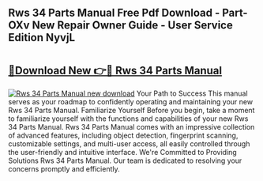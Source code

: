 ## Rws 34 Parts Manual Free Pdf Download - Part-OXv New Repair Owner Guide - User Service Edition NyvjL

# <h2><a href="http://bc63462.oget.top/?id=Rws+34+Parts+Manual">🔗Download New 👉🔴 Rws 34 Parts Manual</a></h2>

[![Rws 34 Parts Manual new download](https://i.imgur.com/5g1atiW.png)](http://bc63462.oget.top/?id=Rws+34+Parts+Manual)
Your Path to Success This manual serves as your roadmap to confidently operating and maintaining your new Rws 34 Parts Manual. Familiarize Yourself Before you begin, take a moment to familiarize yourself with the functions and capabilities of your new Rws 34 Parts Manual. Rws 34 Parts Manual comes with an impressive collection of advanced features, including object detection, fingerprint scanning, customizable settings, and multi-user access, all easily controlled through the user-friendly and intuitive interface. We're Committed to Providing Solutions Rws 34 Parts Manual. Our team is dedicated to resolving your concerns promptly and efficiently.
